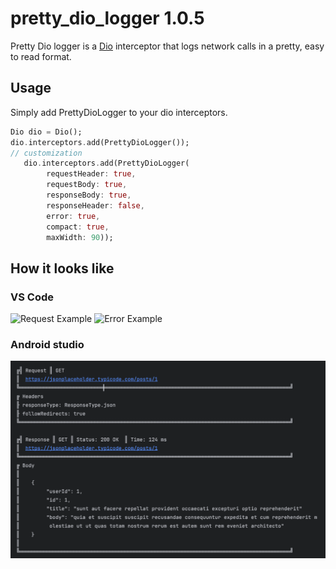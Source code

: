 # pretty_dio_logger 1.0.5

Pretty Dio logger is a [Dio](https://pub.dev/packages/dio) interceptor that logs network calls in a pretty, easy to read format.
## Usage
Simply add PrettyDioLogger to your dio interceptors.
```Dart
Dio dio = Dio();
dio.interceptors.add(PrettyDioLogger());
// customization 
   dio.interceptors.add(PrettyDioLogger(
        requestHeader: true,
        requestBody: true,
        responseBody: true,
        responseHeader: false,
        error: true,
        compact: true,
        maxWidth: 90));
```

## How it looks like
### VS Code
![Request Example](https://github.com/Milad-Akarie/pretty_dio_logger/blob/master/images/request_log_vscode.png?raw=true "Request Example")
![Error Example](https://github.com/Milad-Akarie/pretty_dio_logger/blob/master/images/error_log_vscode.png?raw=true "Error Example")

### Android studio
 ![Response Example](https://github.com/Milad-Akarie/pretty_dio_logger/blob/master/images/response_log_android_studio.png?raw=true "Response Example")
